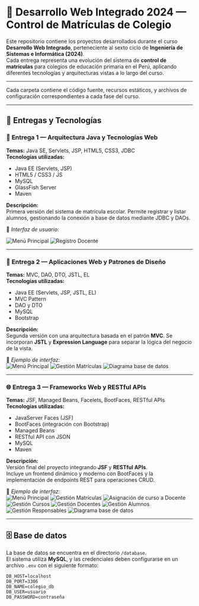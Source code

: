 # 🏫 Desarrollo Web Integrado 2024 — Control de Matrículas de Colegio

Este repositorio contiene los proyectos desarrollados durante el curso **Desarrollo Web Integrado**, perteneciente al sexto ciclo de **Ingeniería de Sistemas e Informática (2024)**.  
Cada entrega representa una evolución del sistema de **control de matrículas** para colegios de educación primaria en el Perú, aplicando diferentes tecnologías y arquitecturas vistas a lo largo del curso.

---


Cada carpeta contiene el código fuente, recursos estáticos, y archivos de configuración correspondientes a cada fase del curso.

---

## 🧩 Entregas y Tecnologías

### 📝 **Entrega 1 — Arquitectura Java y Tecnologías Web**
**Temas:** Java SE, Servlets, JSP, HTML5, CSS3, JDBC  
**Tecnologías utilizadas:**
- Java EE (Servlets, JSP)
- HTML5 / CSS3 / JS
- MySQL
- GlassFish Server
- Maven

**Descripción:**  
Primera versión del sistema de matrícula escolar. Permite registrar y listar alumnos, gestionando la conexión a base de datos mediante JDBC y DAOs.

📸 *Interfaz de usuario:*

![Menú Principal](Entrega1/images/home.png)
![Registro Docente](Entrega1/images/RegDocente.png)

---

### 🧠 **Entrega 2 — Aplicaciones Web y Patrones de Diseño**
**Temas:** MVC, DAO, DTO, JSTL, EL  
**Tecnologías utilizadas:**
- Java EE (Servlets, JSP, JSTL, EL)
- MVC Pattern
- DAO y DTO
- MySQL
- Bootstrap

**Descripción:**  
Segunda versión con una arquitectura basada en el patrón **MVC**. Se incorporan **JSTL** y **Expression Language** para separar la lógica del negocio de la vista.

📸 *Ejemplo de interfaz:*  
![Menú Principal](Entrega2/images/home.png)
![Gestión Matrículas](Entrega2/images/GesMatriculas.png)
![Diagrama base de datos](Entrega2/images/db.png)

---

### 🌐 **Entrega 3 — Frameworks Web y RESTful APIs**
**Temas:** JSF, Managed Beans, Facelets, BootFaces, RESTful APIs  
**Tecnologías utilizadas:**
- JavaServer Faces (JSF)
- BootFaces (integración con Bootstrap)
- Managed Beans
- RESTful API con JSON
- MySQL
- Maven

**Descripción:**  
Versión final del proyecto integrando **JSF** y **RESTful APIs**.  
Incluye un frontend dinámico y moderno con BootFaces y la implementación de endpoints REST para operaciones CRUD.

📸 *Ejemplo de interfaz:*  
![Menú Principal](Entrega3/images/home.png)
![Gestión Matrículas](Entrega3/images/GesMatriculas.png)
![Asignación de curso a Docente](Entrega3/images/AsiCursosDocente.png)
![Gestión Cursos](Entrega3/images/GesCursos.png)
![Gestión Docentes](Entrega3/images/GesDocentes.png)
![Gestión Alumnos](Entrega3/images/GesAlumnos.png)
![Gestión Responsables](Entrega3/images/GesResponsables.png)
![Diagrama base de datos](Entrega3/images/ActualBD.png)

---

## 🗄️ Base de datos

La base de datos se encuentra en el directorio `/database`.  
El sistema utiliza **MySQL**, y las credenciales deben configurarse en un archivo `.env` con el siguiente formato:

```env
DB_HOST=localhost
DB_PORT=3306
DB_NAME=colegio_db
DB_USER=usuario
DB_PASSWORD=contraseña
